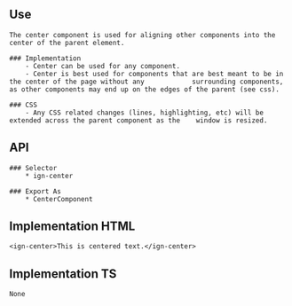 ## Use
    The center component is used for aligning other components into the center of the parent element.

    ### Implementation
        - Center can be used for any component.
        - Center is best used for components that are best meant to be in the center of the page without any            surrounding components, as other components may end up on the edges of the parent (see css). 
    
    ### CSS
        - Any CSS related changes (lines, highlighting, etc) will be extended across the parent component as the    window is resized. 


## API 
    ### Selector
        * ign-center
    
    ### Export As
        * CenterComponent


## Implementation HTML
    <ign-center>This is centered text.</ign-center>


## Implementation TS
    None